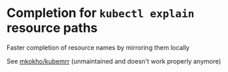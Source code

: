 # Completion for `kubectl explain` resource paths

Faster completion of resource names by mirroring them locally

See [mkokho/kubemrr](https://github.com/mkokho/kubemrr) (unmaintained and doesn't work properly anymore)
